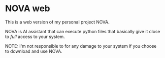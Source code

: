 # NOVA web
 
This is a web version of my personal project NOVA.

NOVA is AI assistant that can execute python files that basically give it close to *full* access to your system.

NOTE: I'm not responsible to for any damage to your system if you choose to download and use NOVA.

